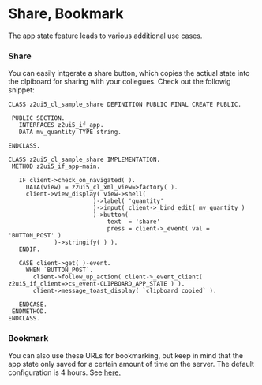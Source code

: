 # Share, Bookmark

The app state feature leads to various additional use cases.

### Share
You can easily intgerate a share button, which copies the actiual state into the clpiboard for sharing with your collegues. Check out the followig snippet:
 ```abap
CLASS z2ui5_cl_sample_share DEFINITION PUBLIC FINAL CREATE PUBLIC.
 
  PUBLIC SECTION.
    INTERFACES z2ui5_if_app.
    DATA mv_quantity TYPE string.
 
ENDCLASS.
 
CLASS z2ui5_cl_sample_share IMPLEMENTATION.
  METHOD z2ui5_if_app~main.
 
    IF client->check_on_navigated( ).
      DATA(view) = z2ui5_cl_xml_view=>factory( ).
      client->view_display( view->shell(
                         )->label( 'quantity'
                         )->input( client->_bind_edit( mv_quantity )
                         )->button(
                             text  = 'share'
                             press = client->_event( val = 'BUTTON_POST' )
              )->stringify( ) ).
    ENDIF.
 
    CASE client->get( )-event.
      WHEN `BUTTON_POST`.
        client->follow_up_action( client->_event_client( z2ui5_if_client=>cs_event-CLIPBOARD_APP_STATE ) ).
        client->message_toast_display( `clipboard copied` ).

    ENDCASE.
  ENDMETHOD.
ENDCLASS.
 ```

 ### Bookmark
 You can also use these URLs for bookmarking, but keep in mind that the app state only saved for a certain amount of time on the server. The default configuration is 4 hours. See [here.](https://github.com/abap2UI5/abap2UI5/blob/main/src/01/01/z2ui5_cl_core_srv_draft.clas.abap#L46)
